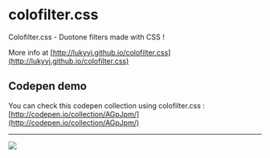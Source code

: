 # colofilter.css
Colofilter.css - Duotone filters made with CSS ! 

More info at [http://lukyvj.github.io/colofilter.css](http://lukyvj.github.io/colofilter.css)

## Codepen demo 
You can check this codepen collection using colofilter.css : [http://codepen.io/collection/AGpJpm/](http://codepen.io/collection/AGpJpm/)

--- 
![](https://github.com/LukyVj/colofilter.css/raw/master/filters.png)
 
